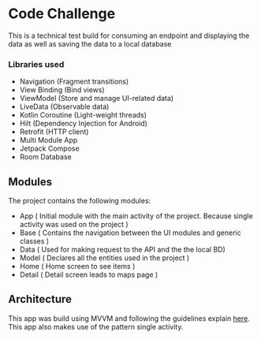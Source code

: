 # Code Challenge

This is a technical test build for consuming an endpoint and displaying the data as well as saving the data to a local database

### Libraries used

- Navigation (Fragment transitions)
- View Binding (Bind views)
- ViewModel (Store and manage UI-related data)
- LiveData (Observable data)
- Kotlin Coroutine (Light-weight threads)
- Hilt (Dependency Injection for Android)
- Retrofit (HTTP client)
- Multi Module App
- Jetpack Compose
- Room Database

## Modules

The project contains the following modules:

- App ( Initial module with the main activity of the project. Because single activity was used on the project )
- Base ( Contains the navigation between the UI modules and generic classes )
- Data ( Used for making request to the API and the the local BD)
- Model ( Declares all the entities used in the project )
- Home ( Home screen to see items )
- Detail ( Detail screen leads to maps page )

## Architecture

This app was build using MVVM and following the guidelines explain [here](https://developer.android.com/jetpack/docs/guide). This app also makes use of the pattern single activity.